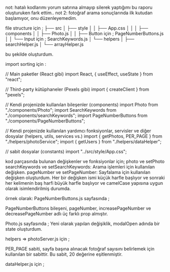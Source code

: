 not: hatalı kodlarımı yorum satırına almayıp silerek yaptığımı bu raporu oluşturuken fark ettim..
not 2: fotoğraf arama sonuçlarında ilk kutudan başlamıyor, onu düzenleyemedim.

file structure için ;
├── src
│ ├── style
│ │ ├── App.css
│ │
│ ├── components
│ │ ├── Photo.js
│ │ ├── Button için ; PageNumberButtons.js
│ │ └── Input için ; SearchKeywords.js
│ └── helpers
│ ├── searchHelper.js
│ └── arrayHelper.js

bu şekilde oluşturdum.

import sorting için :

// Main paketler (React gibi)
import React, { useEffect, useState } from "react";

// Third-party kütüphaneler (Pexels gibi)
import { createClient } from "pexels";

// Kendi projenizde kullanılan bileşenler (components)
import Photo from "./components/Photo";
import SearchKeywords from "./components/searchKeywords";
import PageNumberButtons from "./components/PageNumberButtons";

// Kendi projenizde kullanılan yardımcı fonksiyonlar, servisler ve diğer dosyalar (helpers, utils, services vs.)
import { getPhotos, PER_PAGE } from "./helpers/photoService";
import { getUsers } from "./helpers/dataHelper";

// sabit dosyalar (constants)
import "../src/style/App.css";

kod parçasında bulunan değişkenler ve fonksiyonlar için;
photo ve setPhoto
searchKeywords ve setSearchKeywords: Arama işlemleri için kullanılan değişken.
pageNumber ve setPageNumber: Sayfalama için kullanılan değişken oluşturdum.
Her bir değişken ismi küçük harfle başlıyor ve sonraki her kelimenin baş harfi büyük harfle başlıyor ve camelCase yapısına uygun olarak isimlendirilmiş durumda.

örnek olarak: PageNumberButtons.js sayfasında ;

<!-- import React from "react";

function PageNumberButtons({
  pageNumber,
  increasePageNumber,
  decreasePageNumber,
}) {
  return (
    <div className="pagination">
      <div className="left" onClick={decreasePageNumber}>
        {"<"}
      </div>
      <div className="page-number">Page: {pageNumber}</div>
      <div className="right" onClick={increasePageNumber}>
        {">"}
      </div>
    </div>
  );
}

export default PageNumberButtons; -->

PageNumberButtons bileşeni, pageNumber, increasePageNumber ve decreasePageNumber adlı üç farklı prop almıştır.

Photo.js sayfasında ;
Yeni olarak yapılan değişiklik, modalOpen adında bir state oluşturdum.

  <!-- const [modalOpen, setModalOpen] = useState(false);

  const openModal = () => {
    setModalOpen(true);
  };

  const closeModal = () => {
    setModalOpen(false);
  }; -->

helpers => photoServer.js için ;

PER_PAGE sabiti, sayfa başına alınacak fotoğraf sayısını belirlemek için kullanılan bir sabittir. Bu sabit, 20 değerine eşitlenmiştir.

<!-- import { createClient } from "pexels";

const PER_PAGE = 20;
const client = createClient(process.env.React_App_Key);

const getPhotos = async (page) => {
  try {
    const result = await client.photos.curated({
      per_page: PER_PAGE,
      page,
    });
    return result.photos;
  } catch (error) {
    console.error("Error fetching curated photos:", error);
    return [];
  }
};

export { getPhotos, PER_PAGE }; -->

dataHelper.js için ;

<!-- const getUsers = (data) => {
  return data?.filter((item) => item?.status);
};

export { getUsers }; -->
